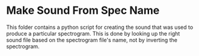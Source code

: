 # Make Sound From Spec Name

This folder contains a python script for creating the sound that was used to produce a particular spectrogram.
This is done by looking up the right sound file based on the spectrogram file's name, not by inverting the
spectrogram.
